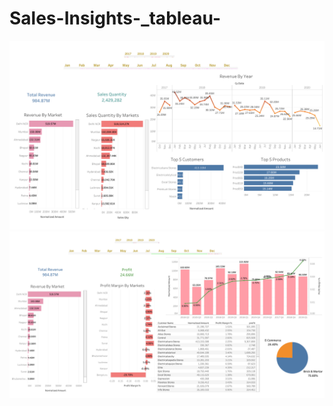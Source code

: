 # Sales-Insights-_tableau-

<img src = "Dashboard -Revenue Analysis.png">

<img src = "Dashboard - Profit Analysis.png">
